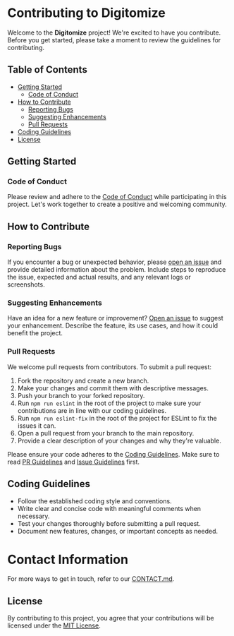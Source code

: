 # Contributing to Digitomize

Welcome to the **Digitomize** project! We're excited to have you contribute. Before you get started, please take a moment to review the guidelines for contributing.

## Table of Contents

- [Getting Started](#getting-started)
  - [Code of Conduct](#code-of-conduct)
- [How to Contribute](#how-to-contribute)
  - [Reporting Bugs](#reporting-bugs)
  - [Suggesting Enhancements](#suggesting-enhancements)
  - [Pull Requests](#pull-requests)
- [Coding Guidelines](#coding-guidelines)
- [License](#license)

## Getting Started

### Code of Conduct

Please review and adhere to the [Code of Conduct](CODE_OF_CONDUCT.md) while participating in this project. Let's work together to create a positive and welcoming community.

## How to Contribute

### Reporting Bugs

If you encounter a bug or unexpected behavior, please [open an issue](../../issues) and provide detailed information about the problem. Include steps to reproduce the issue, expected and actual results, and any relevant logs or screenshots.

### Suggesting Enhancements

Have an idea for a new feature or improvement? [Open an issue](../../issues) to suggest your enhancement. Describe the feature, its use cases, and how it could benefit the project.

### Pull Requests

We welcome pull requests from contributors. To submit a pull request:

1. Fork the repository and create a new branch.
2. Make your changes and commit them with descriptive messages.
3. Push your branch to your forked repository.
4. Run `npm run eslint` in the root of the project to make sure your contributions are in line with our coding guidelines.
5. Run `npm run eslint-fix` in the root of the project for ESLint to fix the issues it can.
4. Open a pull request from your branch to the main repository.
5. Provide a clear description of your changes and why they're valuable.

Please ensure your code adheres to the [Coding Guidelines](#coding-guidelines).
Make sure to read [PR Guidelines](./PR_GUIDELINES.md) and [Issue Guidelines](./Issue_GUIDELINES.md) first.

## Coding Guidelines

- Follow the established coding style and conventions.
- Write clear and concise code with meaningful comments when necessary.
- Test your changes thoroughly before submitting a pull request.
- Document new features, changes, or important concepts as needed.

# Contact Information

For more ways to get in touch, refer to our [CONTACT.md](CONTACT.md).

## License

By contributing to this project, you agree that your contributions will be licensed under the [MIT License](../LICENSE).
